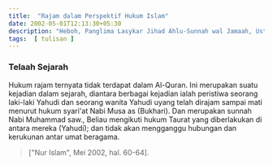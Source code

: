 ```yaml
---
title:  "Rajam dalam Perspektif Hukum Islam"
date: 2002-05-01T12:13:30+05:30
description: "Heboh, Panglima Lasykar Jihad Ahlu-Sunnah wal Jamaah, Ustadz Ja'far Umar Thalib, diperkarakan karena merajam (mengubur setengah badan, kemudian dilempari dengan batu sampai tewas) anak buahnya." 
tags:  [ tulisan ]
---
```

### Telaah Sejarah

Hukum rajam ternyata tidak terdapat dalam Al-Quran.  Ini merupakan suatu kejadian dalam sejarah, diantara berbagai kejadian ialah peristiwa seorang laki-laki Yahudi dan seorang wanita Yahudi uyang telah dirajam sampai mati menurut hukum syari'at Nabi Musa as (Bukhari).  Dan merupakan sunnah Nabi Muhammad saw., Beliau mengikuti hukum Taurat yang diberlakukan di antara mereka (Yahudi); dan tidak akan mengganggu hubungan dan kerukunan antar umat beragama.


> ["Nur Islam", Mei 2002, hal. 60-64]. 



 
